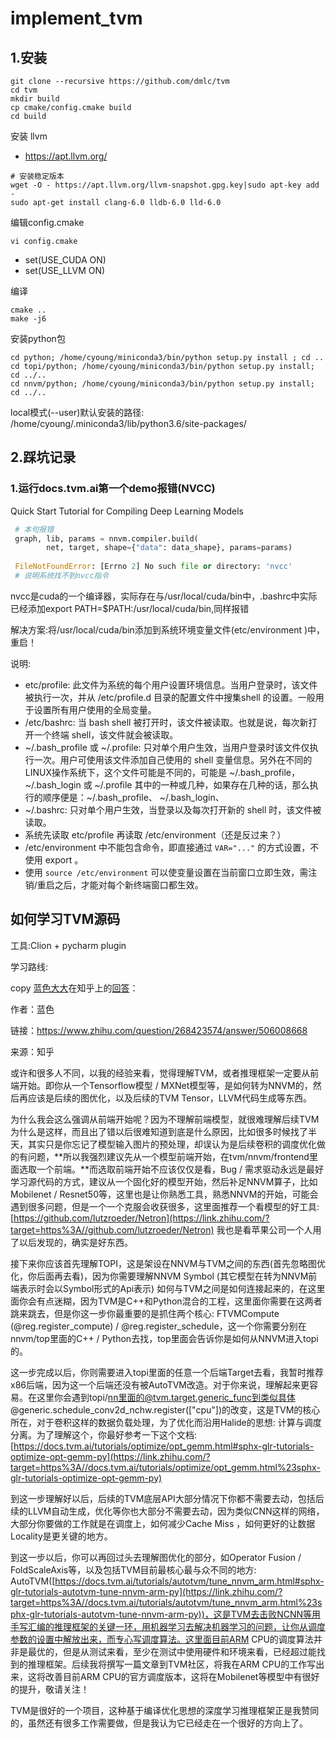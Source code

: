 # implement_tvm

## 1.安装

```shell
git clone --recursive https://github.com/dmlc/tvm
cd tvm
mkdir build
cp cmake/config.cmake build
cd build 
```

安装 llvm

- https://apt.llvm.org/

```
# 安装稳定版本
wget -O - https://apt.llvm.org/llvm-snapshot.gpg.key|sudo apt-key add -
sudo apt-get install clang-6.0 lldb-6.0 lld-6.0
```

编辑config.cmake

```shell
vi config.cmake
```

- set(USE_CUDA ON)
- set(USE_LLVM ON)

编译

```shell
cmake ..
make -j6
```

安装python包

```
cd python; /home/cyoung/miniconda3/bin/python setup.py install ; cd ..
cd topi/python; /home/cyoung/miniconda3/bin/python setup.py install; cd ../..
cd nnvm/python; /home/cyoung/miniconda3/bin/python setup.py install; cd ../..
```

local模式(--user)默认安装的路径: /home/cyoung/.miniconda3/lib/python3.6/site-packages/

## 2.踩坑记录

### 1.运行docs.tvm.ai第一个demo报错(NVCC)

Quick Start Tutorial for Compiling Deep Learning Models

```python
 # 本句报错
 graph, lib, params = nnvm.compiler.build(
        net, target, shape={"data": data_shape}, params=params)
        
 FileNotFoundError: [Errno 2] No such file or directory: 'nvcc' 
 # 说明系统找不到nvcc指令
```

nvcc是cuda的一个编译器，实际存在与/usr/local/cuda/bin中，.bashrc中实际已经添加export PATH=$PATH:/usr/local/cuda/bin,同样报错

解决方案:将/usr/local/cuda/bin添加到系统环境变量文件(etc/environment )中，重启！

说明:

- etc/profile: 此文件为系统的每个用户设置环境信息。当用户登录时，该文件被执行一次，并从 /etc/profile.d 目录的配置文件中搜集shell 的设置。一般用于设置所有用户使用的全局变量。
- /etc/bashrc: 当 bash shell 被打开时，该文件被读取。也就是说，每次新打开一个终端 shell，该文件就会被读取。
- ~/.bash_profile 或 ~/.profile: 只对单个用户生效，当用户登录时该文件仅执行一次。用户可使用该文件添加自己使用的 shell 变量信息。另外在不同的LINUX操作系统下，这个文件可能是不同的，可能是 ~/.bash_profile， ~/.bash_login 或 ~/.profile 其中的一种或几种，如果存在几种的话，那么执行的顺序便是：~/.bash_profile、 ~/.bash_login、 
- ~/.bashrc: 只对单个用户生效，当登录以及每次打开新的 shell 时，该文件被读取。
- 系统先读取 etc/profile 再读取 /etc/environment（还是反过来？）
- /etc/environment 中不能包含命令，即直接通过 `VAR="..."` 的方式设置，不使用 export 。
- 使用 `source /etc/environment` 可以使变量设置在当前窗口立即生效，需注销/重启之后，才能对每个新终端窗口都生效。

## 如何学习TVM源码

工具:Clion + pycharm plugin

 学习路线:

copy [蓝色大大](https://www.zhihu.com/people/lan-se-52-30/activities)在知乎上的[回答](https://www.zhihu.com/question/268423574)：

作者：蓝色

链接：https://www.zhihu.com/question/268423574/answer/506008668

来源：知乎

或许和很多人不同，以我的经验来看，觉得理解TVM，或者推理框架一定要从前端开始。即你从一个Tensorflow模型 / MXNet模型等，是如何转为NNVM的，然后再应该是后续的图优化，以及后续的TVM Tensor，LLVM代码生成等东西。

为什么我会这么强调从前端开始呢？因为不理解前端模型，就很难理解后续TVM为什么是这样，而且出了错以后很难知道到底是什么原因，比如很多时候找了半天，其实只是你忘记了模型输入图片的预处理，却误认为是后续卷积的调度优化做的有问题，**所以我强烈建议先从一个模型前端开始，在tvm/nnvm/frontend里面选取一个前端。**而选取前端开始不应该仅仅是看，Bug / 需求驱动永远是最好学习源代码的方式，建议从一个固化好的模型开始，然后补足NNVM算子，比如Mobilenet / Resnet50等，这里也是让你熟悉工具，熟悉NNVM的开始，可能会遇到很多问题，但是一个一个克服会收获很多，这里面推荐一个看模型的好工具: [https://github.com/lutzroeder/Netron](https://link.zhihu.com/?target=https%3A//github.com/lutzroeder/Netron) 我也是看苹果公司一个人用了以后发现的，确实是好东西。

接下来你应该首先理解TOPI，这是架设在NNVM与TVM之间的东西(首先忽略图优化，你后面再去看)，因为你需要理解NNVM Symbol (其它模型在转为NNVM前端表示时会以Symbol形式的Api表示) 如何与TVM之间是如何连接起来的，在这里面你会有点迷糊，因为TVM是C++和Python混合的工程，这里面你需要在这两者跳来跳去，但是你这一步你最重要的是抓住两个核心: FTVMCompute (@reg.register_compute) / @reg.register_schedule，这一个你需要分别在nnvm/top里面的C++ / Python去找，top里面会告诉你是如何从NNVM进入topi的。

这一步完成以后，你则需要进入topi里面的任意一个后端Target去看，我暂时推荐x86后端，因为这一个后端还没有被AutoTVM改造。对于你来说，理解起来更容易。在这里你会遇到topi/nn里面的@tvm.target.generic_func到类似具体@generic.schedule_conv2d_nchw.register(["cpu"])的改变，这是TVM的核心所在，对于卷积这样的数据负载处理，为了优化而沿用Halide的思想: 计算与调度分离。为了理解这个，你最好参考一下这个文档: [https://docs.tvm.ai/tutorials/optimize/opt_gemm.html#sphx-glr-tutorials-optimize-opt-gemm-py](https://link.zhihu.com/?target=https%3A//docs.tvm.ai/tutorials/optimize/opt_gemm.html%23sphx-glr-tutorials-optimize-opt-gemm-py)

到这一步理解好以后，后续的TVM底层API大部分情况下你都不需要去动，包括后续的LLVM自动生成，优化等你也大部分不需要去动，因为类似CNN这样的网络，大部分你要做的工作就是在调度上，如何减少Cache Miss ，如何更好的让数据Locality是更关键的地方。



到这一步以后，你可以再回过头去理解图优化的部分，如Operator Fusion / FoldScaleAxis等，以及包括TVM目前最核心最与众不同的地方: AutoTVM([https://docs.tvm.ai/tutorials/autotvm/tune_nnvm_arm.html#sphx-glr-tutorials-autotvm-tune-nnvm-arm-py](https://link.zhihu.com/?target=https%3A//docs.tvm.ai/tutorials/autotvm/tune_nnvm_arm.html%23sphx-glr-tutorials-autotvm-tune-nnvm-arm-py))，这是TVM去击败NCNN等用手写汇编的推理框架的关键一环，用机器学习去解决机器学习的问题，让你从调度参数的设置中解放出来，而专心写调度算法。这里面目前ARM CPU的调度算法并非是最优的，但是从测试来看，至少在测试中使用硬件和环境来看，已经超过能找到的推理框架。后续我将撰写一篇文章到TVM社区，将我在ARM CPU的工作写出来，这将改善目前ARM CPU的官方调度版本，这将在Mobilenet等模型中有很好的提升，敬请关注！



TVM是很好的一个项目，这种基于编译优化思想的深度学习推理框架正是我赞同的，虽然还有很多工作需要做，但是我认为它已经走在一个很好的方向上了。

